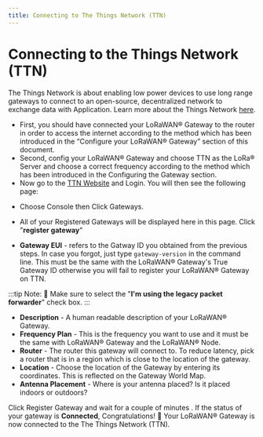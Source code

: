 ```yaml
---
title: Connecting to The Things Network (TTN)
---
```


# Connecting to the Things Network (TTN)

The Things Network is about enabling low power devices to use long range gateways to connect to an open-source, decentralized network to exchange data with Application. Learn more about the Things Network [here](https://www.thethingsnetwork.org/docs/).

* First, you should have connected your LoRaWAN® Gateway to the router in order to access the internet according to the method which has been introduced in the “Configure your LoRaWAN® Gateway” section of this document.
* Second, config your LoRaWAN® Gateway and choose TTN as the LoRa® Server and choose a correct frequency according to the method which has been introduced in the Configuring the Gateway section.
* Now go to the [TTN Website](https://www.thethingsnetwork.org/) and Login. You will then see the following page:


<Cimg src="/assets/images/quick-start-guide/rak7246/ttn_home_page.jpg" width="100%" figure_number = "1" caption="The Things Network Home Page"/>

* Choose Console then Click Gateways.

<Cimg src="/assets/images/quick-start-guide/rak7246/ttn_console.png" width="100%" figure_number = "2" caption="The Things Network Console Page"/>

* All of your Registered Gateways will be displayed here in this page. Click "**register gateway**"

<Cimg src="/assets/images/quick-start-guide/rak7246/adding_gateway.png" width="100%" figure_number = "3" caption="Adding a Gateway to TTN"/>

<Cimg src="/assets/images/quick-start-guide/rak7246/register_gateway.png" width="100%" figure_number = "4" caption="Registering your Gateway"/>

* **Gateway EUI** - refers to the Gatway ID you obtained from the previous steps. In case you forgot, just type `gateway-version` in the command line. This must be the same with the LoRaWAN® Gateway's True Gateway ID otherwise you will fail to register your LoRaWAN® Gateway on TTN.

<Cimg src="/assets/images/quick-start-guide/rak7246/gateway_id.png" width="100%" figure_number = "5" caption="RAK7246G - LoRaWAN® Developer Gateway Gateway ID in SSH"/>

:::tip Note:
:pencil: Make sure to select the "**I'm using the legacy packet forwarder**" check box.
:::

* **Description** - A human readable description of your LoRaWAN® Gateway.
* **Frequency Plan** - This is the frequency you want to use and it must be the same with LoRaWAN® Gateway and the LoRaWAN® Node.
* **Router** - The router this gateway will connect to. To reduce latency, pick a router that is in a region which is close to the location of the gateway.
* **Location** - Choose the location of the Gateway by entering its coordinates. This is reflected on the Gateway World Map.
* **Antenna Placement** - Where is your antenna placed? Is it placed indoors or outdoors?

Click Register Gateway and wait for a couple of minutes . If the status of your gateway is **Connected**, Congratulations! :tada: Your LoRaWAN® Gateway is now connected to the The Things Network (TTN).


<Cimg src="/assets/images/quick-start-guide/rak7246/connection_success.png" width="100%" figure_number = "6" caption="RAK7246G - LoRaWAN® Developer Gateway TTN Connection Success"/>